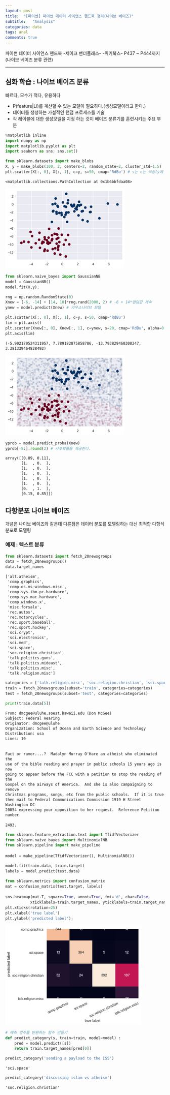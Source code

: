 ```yaml
---
layout: post
title:  "[파이썬] 파이썬 데이터 사이언스 핸드북 정리(나이브 베이즈)"
subtitle:   "Analysis"
categories: data
tags: anal
comments: true
---
```


파이썬 데이터 사이언스 핸드북 -제이크 밴더플래스- -위키북스-
P437 ~ P444까지 (나이브 베이즈 분류 관련)

---

## 심화 학습 : 나이브 베이즈 분류

빠르다, 모수가 적다, 유용하다                                                 

- P(feature|Li)를 계산할 수 있는 모델이 필요하다.(생성모델이라고 한다.)
- 데이터를 생성하는 가설적인 랜덤 프로세스를 기술
- 각 레이블에 대한 생성모델을 지정 하는 것이 베이즈 분류기를 훈련시키는 주요 부분


```python
%matplotlib inline
import numpy as np
import matplotlib.pyplot as plt
import seaborn as sns; sns.set()
```


```python
from sklearn.datasets import make_blobs
X, y = make_blobs(100, 2, centers=2, random_state=2, cluster_std=1.5)
plt.scatter(X[:, 0], X[:, 1], c=y, s=50, cmap='RdBu') # s는 c는 색상(y에 따라 색상 변화주기위함), 마커의 크기
```




    <matplotlib.collections.PathCollection at 0x1b6bbfdaa08>




![png](/assets/img/post_img/python_handbook_img/img_2019-12-04-hand_3/output_4_1.png)



```python
from sklearn.naive_bayes import GaussianNB
model = GaussianNB()
model.fit(X,y);
```


```python
rng = np.random.RandomState(0)
Xnew = [-6, -14] + [14, 18]*rng.rand(2000, 2) # -6 + 14*랜덤값 계속
ynew = model.predict(Xnew) # 가우스나이브 모델
```


```python
plt.scatter(X[:, 0], X[:, 1], c=y, s=50, cmap='RdBu')
lim = plt.axis()
plt.scatter(Xnew[:, 0], Xnew[:, 1], c=ynew, s=20, cmap='RdBu', alpha=0.1)
plt.axis(lim)
```




    (-5.902170524311957, 7.789182875858786, -13.793829460308247, 3.381339464828492)




![png](/assets/img/post_img/python_handbook_img/img_2019-12-04-hand_3/output_7_1.png)



```python
yprob = model.predict_proba(Xnew)
yprob[-8:].round(2) # 사후확률을 제공한다.
```




    array([[0.89, 0.11],
           [1.  , 0.  ],
           [1.  , 0.  ],
           [1.  , 0.  ],
           [1.  , 0.  ],
           [1.  , 0.  ],
           [0.  , 1.  ],
           [0.15, 0.85]])



## 다항분포 나이브 베이즈

개념은 나이브 베이즈와 같은데 다른점은 데이터 분포를 모델링하는 대신 최적합 다항식 분포로 모델링

### 예제 : 텍스트 분류


```python
from sklearn.datasets import fetch_20newsgroups
data = fetch_20newsgroups()
data.target_names
```




    ['alt.atheism',
     'comp.graphics',
     'comp.os.ms-windows.misc',
     'comp.sys.ibm.pc.hardware',
     'comp.sys.mac.hardware',
     'comp.windows.x',
     'misc.forsale',
     'rec.autos',
     'rec.motorcycles',
     'rec.sport.baseball',
     'rec.sport.hockey',
     'sci.crypt',
     'sci.electronics',
     'sci.med',
     'sci.space',
     'soc.religion.christian',
     'talk.politics.guns',
     'talk.politics.mideast',
     'talk.politics.misc',
     'talk.religion.misc']




```python
categories = ['talk.religion.misc', 'soc.religion.christian', 'sci.space', 'comp.graphics']
train = fetch_20newsgroups(subset='train', categories=categories)
test = fetch_20newsgroups(subset='test', categories=categories)
```


```python
print(train.data[5])
```

    From: dmcgee@uluhe.soest.hawaii.edu (Don McGee)
    Subject: Federal Hearing
    Originator: dmcgee@uluhe
    Organization: School of Ocean and Earth Science and Technology
    Distribution: usa
    Lines: 10
    
    
    Fact or rumor....?  Madalyn Murray O'Hare an atheist who eliminated the
    use of the bible reading and prayer in public schools 15 years ago is now
    going to appear before the FCC with a petition to stop the reading of the
    Gospel on the airways of America.  And she is also campaigning to remove
    Christmas programs, songs, etc from the public schools.  If it is true
    then mail to Federal Communications Commission 1919 H Street Washington DC
    20054 expressing your opposition to her request.  Reference Petition number
    
    2493.
    
    


```python
from sklearn.feature_extraction.text import TfidfVectorizer
from sklearn.naive_bayes import MultinomialNB
from sklearn.pipeline import make_pipeline

model = make_pipeline(TfidfVectorizer(), MultinomialNB())
```


```python
model.fit(train.data, train.target)
labels = model.predict(test.data)
```


```python
from sklearn.metrics import confusion_matrix
mat = confusion_matrix(test.target, labels)

sns.heatmap(mat.T, square=True, annot=True, fmt='d', cbar=False,
           xticklabels=train.target_names, yticklabels=train.target_names)
plt.xticks(rotation=25)
plt.xlabel('true label')
plt.ylabel('predicted label');
```


![png](/assets/img/post_img/python_handbook_img/img_2019-12-04-hand_3/output_17_0.png)



```python
# 예측 범주를 반환하는 함수 만들기
def predict_category(s, train=train, model=model) :
    pred = model.predict([s])
    return train.target_names[pred[0]]
```


```python
predict_category('sending a payload to the ISS')
```




    'sci.space'




```python
predict_category('discussing islam vs atheism')
```




    'soc.religion.christian'




```python

```

